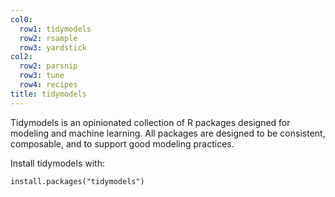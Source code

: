 ```yaml
---
col0:
  row1: tidymodels
  row2: rsample
  row3: yardstick
col2:
  row2: parsnip
  row3: tune
  row4: recipes
title: tidymodels
---
```


Tidymodels is an opinionated collection of R packages designed for modeling and machine learning. All packages are designed to be consistent, composable, and to support good modeling practices.  

Install tidymodels with:

```{r, eval= FALSE}
install.packages("tidymodels")
```
